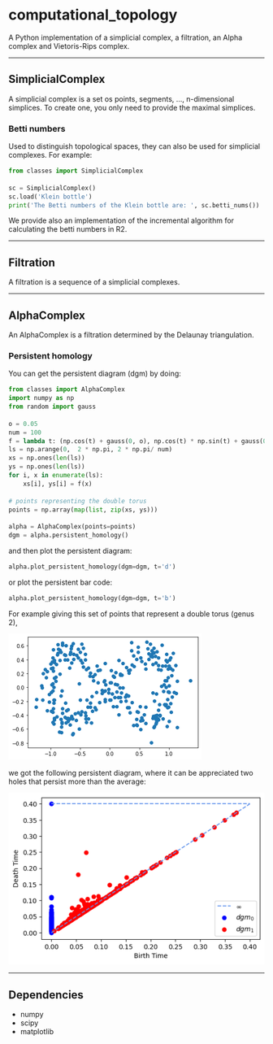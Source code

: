 # computational_topology

A Python implementation of a simplicial complex, a filtration, an Alpha complex and Vietoris-Rips complex.

---
## SimplicialComplex

A simplicial complex is a set os points, segments, ..., n-dimensional simplices. To create one, you only need to provide the maximal simplices.

### Betti numbers

Used to distinguish topological spaces, they can also be used for simplicial complexes.
For example:

```python
from classes import SimplicialComplex

sc = SimplicialComplex()
sc.load('Klein bottle')
print('The Betti numbers of the Klein bottle are: ', sc.betti_nums())
```

We provide also an implementation of the incremental algorithm for calculating the betti numbers in R2.

---
## Filtration


A filtration is a sequence of a simplicial complexes.

---
## AlphaComplex

An AlphaComplex is a filtration determined by the Delaunay triangulation.

### Persistent homology
 
You can get the persistent diagram (dgm) by doing:


```python
from classes import AlphaComplex
import numpy as np
from random import gauss

o = 0.05
num = 100
f = lambda t: (np.cos(t) + gauss(0, o), np.cos(t) * np.sin(t) + gauss(0, o))
ls = np.arange(0,  2 * np.pi, 2 * np.pi/ num)
xs = np.ones(len(ls))
ys = np.ones(len(ls))
for i, x in enumerate(ls):
    xs[i], ys[i] = f(x)

# points representing the double torus
points = np.array(map(list, zip(xs, ys)))

alpha = AlphaComplex(points=points)
dgm = alpha.persistent_homology()
```

and then plot the persistent diagram:

````python
alpha.plot_persistent_homology(dgm=dgm, t='d')
````

or plot the persistent bar code:

````python
alpha.plot_persistent_homology(dgm=dgm, t='b')
````

For example giving this set of points that represent a double torus (genus 2),

![picture](examples/cloud.png)

we got the following persistent diagram, where it can be appreciated two holes that persist more than the average:

![picture](examples/persistent_homology.png)

---

## Dependencies
- numpy
- scipy
- matplotlib